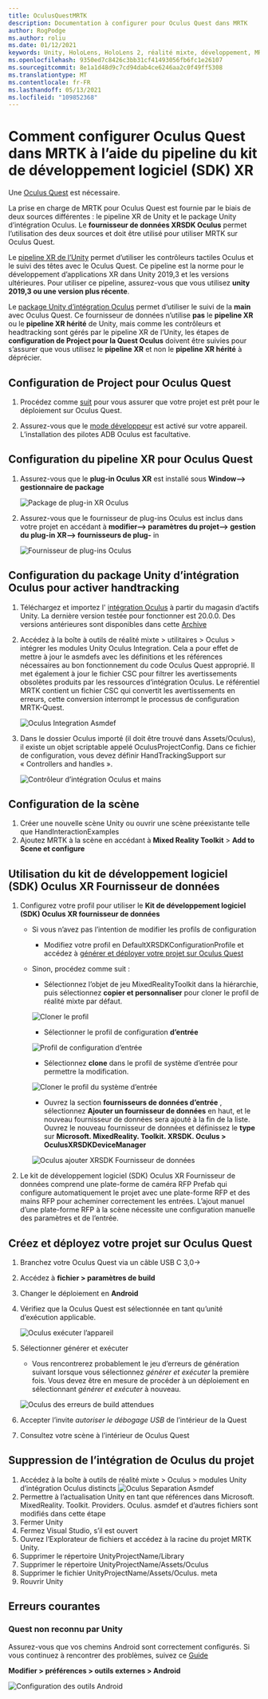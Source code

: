 ```yaml
---
title: OculusQuestMRTK
description: Documentation à configurer pour Oculus Quest dans MRTK
author: RogPodge
ms.author: roliu
ms.date: 01/12/2021
keywords: Unity, HoloLens, HoloLens 2, réalité mixte, développement, MRTK, Oculus Quest,
ms.openlocfilehash: 9350ed7c8426c3bb31cf41493056fb6fc1e26107
ms.sourcegitcommit: 8e1a1d48d9c7cd94dab4ce6246aa2c0f49ff5308
ms.translationtype: MT
ms.contentlocale: fr-FR
ms.lasthandoff: 05/13/2021
ms.locfileid: "109852368"
---
```

# <a name="how-to-configure-oculus-quest-in-mrtk-using-the-xr-sdk-pipeline"></a>Comment configurer Oculus Quest dans MRTK à l’aide du pipeline du kit de développement logiciel (SDK) XR

Une [Oculus Quest](https://www.oculus.com/quest/) est nécessaire.

La prise en charge de MRTK pour Oculus Quest est fournie par le biais de deux sources différentes : le pipeline XR de Unity et le package Unity d’intégration Oculus. Le **fournisseur de données XRSDK Oculus** permet l’utilisation des deux sources et doit être utilisé pour utiliser MRTK sur Oculus Quest.

Le [pipeline XR de l’Unity](https://docs.unity3d.com/Manual/XR.html) permet d’utiliser les contrôleurs tactiles Oculus et le suivi des têtes avec le Oculus Quest.
Ce pipeline est la norme pour le développement d’applications XR dans Unity 2019,3 et les versions ultérieures. Pour utiliser ce pipeline, assurez-vous que vous utilisez **unity 2019,3 ou une version plus récente**.

Le [package Unity d’intégration Oculus](https://assetstore.unity.com/packages/tools/integration/oculus-integration-82022) permet d’utiliser le suivi de la **main** avec Oculus Quest.
Ce fournisseur de données n’utilise **pas** le **pipeline XR** ou le **pipeline XR hérité** de Unity, mais comme les contrôleurs et headtracking sont gérés par le pipeline XR de l’Unity, les étapes de **configuration de Project pour la Quest Oculus** doivent être suivies pour s’assurer que vous utilisez le **pipeline XR** et non le **pipeline XR hérité** à déprécier.

## <a name="setting-up-project-for-the-oculus-quest"></a>Configuration de Project pour Oculus Quest

1. Procédez comme [suit](https://developer.oculus.com/documentation/unity/book-unity-gsg/) pour vous assurer que votre projet est prêt pour le déploiement sur Oculus Quest.

1. Assurez-vous que le [mode développeur](https://developer.oculus.com/documentation/native/android/mobile-device-setup/) est activé sur votre appareil. L’installation des pilotes ADB Oculus est facultative.

## <a name="setting-up-the-xr-pipeline-for-oculus-quest"></a>Configuration du pipeline XR pour Oculus Quest

1. Assurez-vous que le **plug-in Oculus XR** est installé sous **Window--> gestionnaire de package**

    ![Package de plug-in XR Oculus](../images/cross-platform/oculus-quest/OculusXRPluginPackage.png)

1. Assurez-vous que le fournisseur de plug-ins Oculus est inclus dans votre projet en accédant à **modifier--> paramètres du projet--> gestion du plug-in XR--> fournisseurs de plug-** in

    ![Fournisseur de plug-ins Oculus](../images/cross-platform/oculus-quest/OculusPluginProvider.png)

## <a name="setting-up-the-oculus-integration-unity-package-to-enable-handtracking"></a>Configuration du package Unity d’intégration Oculus pour activer handtracking

1. Téléchargez et importez l' [intégration Oculus](https://assetstore.unity.com/packages/tools/integration/oculus-integration-82022) à partir du magasin d’actifs Unity. La dernière version testée pour fonctionner est 20.0.0. Des versions antérieures sont disponibles dans cette [Archive](https://developer.oculus.com/downloads/package/unity-integration-archive/)

1. Accédez à la boîte à outils de réalité mixte > utilitaires > Oculus > intégrer les modules Unity Oculus Integration. Cela a pour effet de mettre à jour le asmdefs avec les définitions et les références nécessaires au bon fonctionnement du code Oculus Quest approprié. Il met également à jour le fichier CSC pour filtrer les avertissements obsolètes produits par les ressources d’intégration Oculus. Le référentiel MRTK contient un fichier CSC qui convertit les avertissements en erreurs, cette conversion interrompt le processus de configuration MRTK-Quest.

    ![Oculus Integration Asmdef](../images/cross-platform/oculus-quest/OculusIntegrationAsmdef.png)

1. Dans le dossier Oculus importé (il doit être trouvé dans Assets/Oculus), il existe un objet scriptable appelé OculusProjectConfig. Dans ce fichier de configuration, vous devez définir HandTrackingSupport sur « Controllers and handles ».

    ![Contrôleur d’intégration Oculus et mains](../images/cross-platform/oculus-quest/OculusIntegrationControllerAndHands.png)

## <a name="setting-up-the-scene"></a>Configuration de la scène

1. Créer une nouvelle scène Unity ou ouvrir une scène préexistante telle que HandInteractionExamples
1. Ajoutez MRTK à la scène en accédant à **Mixed Reality Toolkit**  >  **Add to Scene et configure**

## <a name="using-the-oculus-xr-sdk-data-provider"></a>Utilisation du kit de développement logiciel (SDK) Oculus XR Fournisseur de données

1. Configurez votre profil pour utiliser le **Kit de développement logiciel (SDK) Oculus XR fournisseur de données**
    - Si vous n’avez pas l’intention de modifier les profils de configuration
        - Modifiez votre profil en DefaultXRSDKConfigurationProfile et accédez à [générer et déployer votre projet sur Oculus Quest](oculus-quest-mrtk.md#build-and-deploy-your-project-to-oculus-quest)

    - Sinon, procédez comme suit :
        - Sélectionnez l’objet de jeu MixedRealityToolkit dans la hiérarchie, puis sélectionnez **copier et personnaliser** pour cloner le profil de réalité mixte par défaut.

        ![Cloner le profil](../images/cross-platform/CloneProfile.png)

        - Sélectionner le profil de configuration **d’entrée**

        ![Profil de configuration d’entrée](../images/cross-platform/InputConfigurationProfile.png)

        - Sélectionnez **clone** dans le profil de système d’entrée pour permettre la modification.

        ![Cloner le profil du système d’entrée](../images/cross-platform/CloneInputSystemProfile.png)

        - Ouvrez la section **fournisseurs de données d’entrée** , sélectionnez **Ajouter un fournisseur de données** en haut, et le nouveau fournisseur de données sera ajouté à la fin de la liste.  Ouvrez le nouveau fournisseur de données et définissez le **type** sur **Microsoft. MixedReality. Toolkit. XRSDK. Oculus > OculusXRSDKDeviceManager**

        ![Oculus ajouter XRSDK Fournisseur de données](../images/cross-platform/oculus-quest/OculusAddDataXRSDKProvider.png)

1. Le kit de développement logiciel (SDK) Oculus XR Fournisseur de données comprend une plate-forme de caméra RFP Prefab qui configure automatiquement le projet avec une plate-forme RFP et des mains RFP pour acheminer correctement les entrées. L’ajout manuel d’une plate-forme RFP à la scène nécessite une configuration manuelle des paramètres et de l’entrée.

## <a name="build-and-deploy-your-project-to-oculus-quest"></a>Créez et déployez votre projet sur Oculus Quest

1. Branchez votre Oculus Quest via un câble USB C 3,0->
1. Accédez à **fichier > paramètres de build**
1. Changer le déploiement en **Android**
1. Vérifiez que la Oculus Quest est sélectionnée en tant qu’unité d’exécution applicable.

    ![Oculus exécuter l’appareil](../images/cross-platform/oculus-quest/OculusRunDevice.png)

1. Sélectionner générer et exécuter
    - Vous rencontrerez probablement le jeu d’erreurs de génération suivant lorsque vous sélectionnez *générer et exécuter* la première fois. Vous devez être en mesure de procéder à un déploiement en sélectionnant *générer et exécuter* à nouveau.

    ![Oculus des erreurs de build attendues](../images/cross-platform/oculus-quest/OculusExpectedBuildErrors.png)

1. Accepter l’invite _autoriser le débogage USB_ de l’intérieur de la Quest
1. Consultez votre scène à l’intérieur de Oculus Quest

## <a name="removing-oculus-integration-from-the-project"></a>Suppression de l’intégration de Oculus du projet

1. Accédez à la boîte à outils de réalité mixte > Oculus > modules Unity d’intégration Oculus distincts  ![ Oculus Separation Asmdef](../images/cross-platform/oculus-quest/OculusSeparationAsmdef.png)
1. Permettre à l’actualisation Unity en tant que références dans Microsoft. MixedReality. Toolkit. Providers. Oculus. asmdef et d’autres fichiers sont modifiés dans cette étape
1. Fermer Unity
1. Fermez Visual Studio, s’il est ouvert
1. Ouvrez l’Explorateur de fichiers et accédez à la racine du projet MRTK Unity.
1. Supprimer le répertoire UnityProjectName/Library
1. Supprimer le répertoire UnityProjectName/Assets/Oculus
1. Supprimer le fichier UnityProjectName/Assets/Oculus. meta
1. Rouvrir Unity

## <a name="common-errors"></a>Erreurs courantes

### <a name="quest-not-recognized-by-unity"></a>Quest non reconnu par Unity

Assurez-vous que vos chemins Android sont correctement configurés. Si vous continuez à rencontrer des problèmes, suivez ce [Guide](https://developer.oculus.com/documentation/unity/book-unity-gsg/#install-android-tools)

**Modifier > préférences > outils externes > Android**

![Configuration des outils Android](../images/cross-platform/oculus-quest/AndroidToolsConfig.png)

